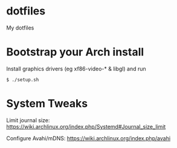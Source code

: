 # dotfiles
My dotfiles

# Bootstrap your Arch install
Install graphics drivers (eg xf86-video-* & libgl) and run

```
$ ./setup.sh
```

# System Tweaks
Limit journal size: https://wiki.archlinux.org/index.php/Systemd#Journal_size_limit

Configure Avahi/mDNS: https://wiki.archlinux.org/index.php/avahi
